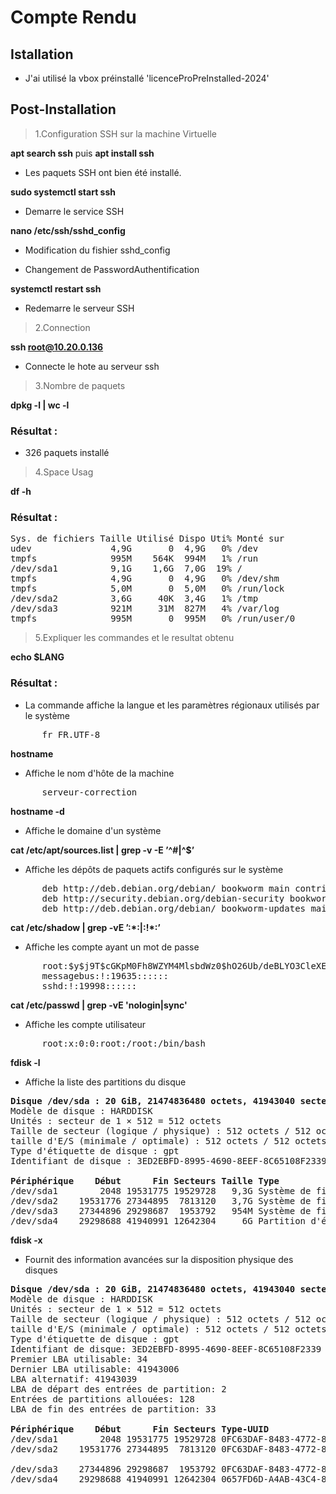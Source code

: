 # Compte Rendu

## Istallation

- J'ai utilisé la vbox préinstallé 'licenceProPreInstalled-2024'

## Post-Installation

>1.Configuration SSH sur la machine Virtuelle

**apt search ssh** puis **apt install ssh**  

- Les paquets SSH ont bien été installé.

**sudo systemctl start ssh**

- Demarre le service SSH

**nano /etc/ssh/sshd_config**

- Modification du fishier sshd_config  

- Changement de PasswordAuthentification 

**systemctl restart ssh**

- Redemarre le serveur SSH

>2.Connection

**ssh root@10.20.0.136**

- Connecte le hote au serveur ssh 

>3.Nombre de paquets

**dpkg -l | wc -l**

### Résultat : 

- 326 paquets installé 

>4.Space Usag

**df -h**

### Résultat :

<pre>
Sys. de fichiers Taille Utilisé Dispo Uti% Monté sur
udev               4,9G       0  4,9G   0% /dev
tmpfs              995M    564K  994M   1% /run
/dev/sda1          9,1G    1,6G  7,0G  19% /
tmpfs              4,9G       0  4,9G   0% /dev/shm
tmpfs              5,0M       0  5,0M   0% /run/lock
/dev/sda2          3,6G     40K  3,4G   1% /tmp
/dev/sda3          921M     31M  827M   4% /var/log
tmpfs              995M       0  995M   0% /run/user/0
</pre>

>5.Expliquer les commandes et le resultat obtenu

**echo $LANG**

### Résultat :

- La commande affiche la langue et les paramètres régionaux utilisés par le système 

<pre>
      fr_FR.UTF-8
</pre>

**hostname**

- Affiche le nom d'hôte de la machine

<pre>
      serveur-correction
</pre>


**hostname -d**

- Affiche le domaine d'un système

**cat /etc/apt/sources.list | grep -v -E ’^#|^$’**

- Affiche les dépôts de paquets actifs configurés sur le système

<pre>
      deb http://deb.debian.org/debian/ bookworm main contrib non-free non-free-firmware
      deb http://security.debian.org/debian-security bookworm-security main contrib non-free non-free-firmware
      deb http://deb.debian.org/debian/ bookworm-updates main contrib non-free non-free-firmware
</pre>
  
**cat /etc/shadow | grep -vE ’:\*:|:!\*:’**

- Affiche les compte ayant un mot de passe
  
<pre>
      root:$y$j9T$cGKpM0Fh8WZYM4MlsbdWz0$hO26Ub/deBLYO3CleXEevZ8v/V.ItKMLsZ274x5BMtA:19635:0:99999:7:::
      messagebus:!:19635::::::
      sshd:!:19998::::::
</pre>

**cat /etc/passwd | grep -vE 'nologin|sync'**

- Affiche les compte utilisateur

<pre>
      root:x:0:0:root:/root:/bin/bash
</pre>

**fdisk -l**

- Affiche la liste des partitions du disque 

<pre>
<b>Disque /dev/sda : 20 GiB, 21474836480 octets, 41943040 secteurs</b>
Modèle de disque : HARDDISK        
Unités : secteur de 1 × 512 = 512 octets
Taille de secteur (logique / physique) : 512 octets / 512 octets
taille d&apos;E/S (minimale / optimale) : 512 octets / 512 octets
Type d&apos;étiquette de disque : gpt
Identifiant de disque : 3ED2EBFD-8995-4690-8EEF-8C65108F2339

<b>Périphérique</b> <b>   Début</b> <b>     Fin</b> <b>Secteurs</b> <b>Taille</b> <b>Type</b>
/dev/sda1        2048 19531775 19529728   9,3G Système de fichiers Linux
/dev/sda2    19531776 27344895  7813120   3,7G Système de fichiers Linux
/dev/sda3    27344896 29298687  1953792   954M Système de fichiers Linux
/dev/sda4    29298688 41940991 12642304     6G Partition d&apos;échange Linux
</pre>

**fdisk -x**

- Fournit des information avancées sur la disposition physique des disques

<pre>
<b>Disque /dev/sda : 20 GiB, 21474836480 octets, 41943040 secteurs</b>
Modèle de disque : HARDDISK        
Unités : secteur de 1 × 512 = 512 octets
Taille de secteur (logique / physique) : 512 octets / 512 octets
taille d&apos;E/S (minimale / optimale) : 512 octets / 512 octets
Type d&apos;étiquette de disque : gpt
Identifiant de disque: 3ED2EBFD-8995-4690-8EEF-8C65108F2339
Premier LBA utilisable: 34
Dernier LBA utilisable: 41943006
LBA alternatif: 41943039
LBA de départ des entrées de partition: 2
Entrées de partitions allouées: 128
LBA de fin des entrées de partition: 33

<b>Périphérique</b> <b>   Début</b> <b>     Fin</b> <b>Secteurs</b> <b>Type-UUID                           </b> <b>UUID                                </b> <b>Nom       </b> <b>Attr.</b>
/dev/sda1        2048 19531775 19529728 0FC63DAF-8483-4772-8E79-3D69D8477DE4 7202EEDF-B999-47CC-BE80-70C80C2C83B0 la racine  
/dev/sda2    19531776 27344895  7813120 0FC63DAF-8483-4772-8E79-3D69D8477DE4 346085A8-A5AE-48BA-B6B7-BDA598DD7465 espace tempo
                                                                                                                             
/dev/sda3    27344896 29298687  1953792 0FC63DAF-8483-4772-8E79-3D69D8477DE4 8F880167-DE17-4896-BB95-EE5AAC9E2E9A les logs   
/dev/sda4    29298688 41940991 12642304 0657FD6D-A4AB-43C4-84E5-0933C84B4F4F 68C18C76-59A6-45DF-A745-F87FD1D412DA ma swap</pre>
